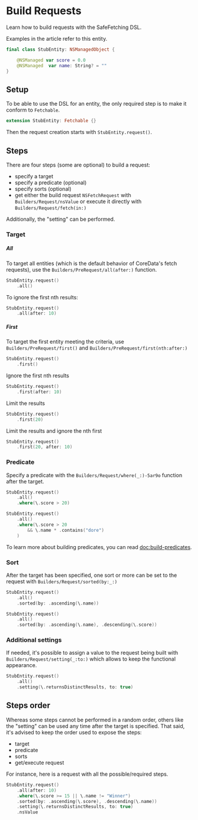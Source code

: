 # Build Requests

Learn how to build requests with the SafeFetching DSL.

Examples in the article refer to this entity.

```swift
final class StubEntity: NSManagedObject {

    @NSManaged var score = 0.0
    @NSManaged  var name: String? = ""
}
```

## Setup

To be able to use the DSL for an entity, the only required step is to make it conform to `Fetchable`.

```swift
extension StubEntity: Fetchable {}
```

Then the request creation starts with `StubEntity.request()`.

## Steps
There are four steps (some are optional) to build a request:
- specify a target
- specify a predicate (optional)
- specify sorts (optional)
- get either the build request `NSFetchRequest` with ``Builders/Request/nsValue`` or execute it directly with ``Builders/Request/fetch(in:)``

Additionally, the "setting" can be performed.

### Target

##### All
To target all entities (which is the default behavior of CoreData's fetch requests), use the ``Builders/PreRequest/all(after:)`` function.

```swift
StubEntity.request()
    .all()
```

To ignore the first nth results:

```swift
StubEntity.request()
    .all(after: 10)
```

##### First
To target the first entity meeting the criteria, use ``Builders/PreRequest/first()`` and ``Builders/PreRequest/first(nth:after:)``

```swift
StubEntity.request()
    .first()
```

Ignore the first nth results

```swift
StubEntity.request()
    .first(after: 10)
```

Limit the results

```swift
StubEntity.request()
    .first(20)
```

Limit the results and ignore the nth first

```swift
StubEntity.request()
    .first(20, after: 10)
```

### Predicate

Specify a predicate with the ``Builders/Request/where(_:)-5ar9o`` function after the target.

```swift
StubEntity.request()
    .all()
    .where(\.score > 20)
```

```swift
StubEntity.request()
    .all()
    .where(\.score > 20
        && \.name * .contains("dore")
    )
```

To learn more about building predicates, you can read <doc:build-predicates>.

### Sort
After the target has been specified, one sort or more can be set to the request with ``Builders/Request/sorted(by:_:)``

```swift
StubEntity.request()
    .all()
    .sorted(by: .ascending(\.name))
```

```swift
StubEntity.request()
    .all()
    .sorted(by: .ascending(\.name), .descending(\.score))
```

### Additional settings
If needed, it's possible to assign a value to the request being built with ``Builders/Request/setting(_:to:)`` which allows to keep the functional appearance.

```swift
StubEntity.request()
    .all()
    .setting(\.returnsDistinctResults, to: true)
```

## Steps order
Whereas some steps cannot be performed in a random order, others like the "setting" can be used any time after the target is specified. That said, it's advised to keep the order used to expose the steps:

- target
- predicate
- sorts
- get/execute request

For instance, here is a request with all the possible/required steps.

```swift
StubEntity.request()
    .all(after: 10)
    .where(\.score >= 15 || \.name != "Winner")
    .sorted(by: .ascending(\.score), .descending(\.name))
    .setting(\.returnsDistinctResults, to: true)
    .nsValue
```
